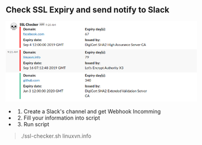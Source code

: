 ## Check SSL Expiry and send notify to Slack

<img src='ssl.png' />

- 1. Create a Slack's channel and get Webhook Incomming
- 2. Fill your information into script
- 3. Run script

> ./ssl-checker.sh linuxvn.info






